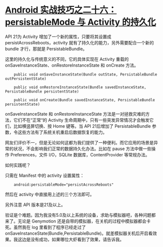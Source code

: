 # [Android 实战技巧之二十六：persistableMode 与 Activity 的持久化](http://blog.csdn.net/lincyang/article/details/45287599)

API 21为 Activity 增加了一个新的属性，只要将其设置成 persistAcrossReboots，activity 就有了持久化的能力，另外需要配合一个新的 bundle 才行，那就是 PersistableBundle。 

这里的持久化与传统意义的不同，它的具体实现在 Activity 重载的 onSaveInstanceState、onRestoreInstanceState 和 onCreate 方法。
 
```
    public void onSaveInstanceState(Bundle outState, PersistableBundle outPersistentState)
    
    public void onRestoreInstanceState(Bundle savedInstanceState, PersistableBundle persistentState)
    
    public void onCreate(Bundle savedInstanceState, PersistableBundle persistentState)
```

onSaveInstanceState 和 onRestoreInstanceState 方法是一对拯救灾难的方法，它们不在“正常“的 Activity 生命周期中，只有一些突发异常情况才会触发它们，比如横竖屏切换、按 Home 键等。当 API 21后增加了 PersistableBundle 参数，令这些方法有了系统关机重启后数据恢复的能力。

网友们评价不一，但是无论如何这都为我们提供了一种便利。而它应用的场景是异常的状况，不会影响我们正常的数据持久化办法。比如在 pause 方法中做一些操作 Preferences，文件 I/O，SQLite 数据库，ContentProvider 等常规办法。

如何实践呢？ 

只需在 Manifest 中的 activity 设置属性：

```
    android:persistableMode="persistAcrossReboots"
```

然后在 activity 中直接用上述的三个方法即可。 

另外注意 API 版本是21及以上。

验证是个难题。因为我没有5.0及以上系统的设备，求助与模拟器吧，各种问题都来了。无论是 Genymotion 还是自带的模拟器，在关机的过程中模拟器都会卡死。虽然我在 log 里看到了程序已经走过了 onSaveInstanceState(Bundle,PersistableBundle)。就差模拟器关机后开启看效果。我这边是没有成功，如果哪位大虾看到了效果，请告诉我。